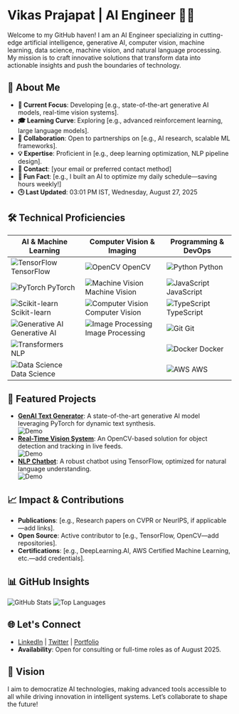# Vikas Prajapat | AI Engineer 👨‍💻

Welcome to my GitHub haven! I am an AI Engineer specializing in cutting-edge artificial intelligence, generative AI, computer vision, machine learning, data science, machine vision, and natural language processing. My mission is to craft innovative solutions that transform data into actionable insights and push the boundaries of technology.

## 🌟 About Me
- **🔬 Current Focus**: Developing [e.g., state-of-the-art generative AI models, real-time vision systems].
- **🎓 Learning Curve**: Exploring [e.g., advanced reinforcement learning, large language models].
- **🤝 Collaboration**: Open to partnerships on [e.g., AI research, scalable ML frameworks].
- **💡 Expertise**: Proficient in [e.g., deep learning optimization, NLP pipeline design].
- **📧 Contact**: [your email or preferred contact method]
- **🎉 Fun Fact**: [e.g., I built an AI to optimize my daily schedule—saving hours weekly!]
- **🕒 Last Updated**: 03:01 PM IST, Wednesday, August 27, 2025

## 🛠️ Technical Proficiencies
| **AI & Machine Learning** | **Computer Vision & Imaging** | **Programming & DevOps** |
|---------------------------|-------------------------------|--------------------------|
| ![TensorFlow](https://raw.githubusercontent.com/devicons/devicon/master/icons/tensorflow/tensorflow-original.gif) TensorFlow | ![OpenCV](https://raw.githubusercontent.com/devicons/devicon/master/icons/opencv/opencv-original.gif) OpenCV | ![Python](https://raw.githubusercontent.com/devicons/devicon/master/icons/python/python-original.gif) Python |
| ![PyTorch](https://raw.githubusercontent.com/devicons/devicon/master/icons/pytorch/pytorch-original.gif) PyTorch | ![Machine Vision](https://raw.githubusercontent.com/devicons/devicon/master/icons/opencv/opencv-original.gif) Machine Vision | ![JavaScript](https://raw.githubusercontent.com/devicons/devicon/master/icons/javascript/javascript-original.gif) JavaScript |
| ![Scikit-learn](https://raw.githubusercontent.com/devicons/devicon/master/icons/scikitlearn/scikitlearn-original.gif) Scikit-learn | ![Computer Vision](https://raw.githubusercontent.com/devicons/devicon/master/icons/opencv/opencv-original.gif) Computer Vision | ![TypeScript](https://raw.githubusercontent.com/devicons/devicon/master/icons/typescript/typescript-original.gif) TypeScript |
| ![Generative AI](https://raw.githubusercontent.com/devicons/devicon/master/icons/tensorflow/tensorflow-original.gif) Generative AI | ![Image Processing](https://raw.githubusercontent.com/devicons/devicon/master/icons/opencv/opencv-original.gif) Image Processing | ![Git](https://raw.githubusercontent.com/devicons/devicon/master/icons/git/git-original.gif) Git |
| ![Transformers](https://raw.githubusercontent.com/devicons/devicon/master/icons/nlp/nlp-original.gif) NLP | | ![Docker](https://raw.githubusercontent.com/devicons/devicon/master/icons/docker/docker-original.gif) Docker |
| ![Data Science](https://raw.githubusercontent.com/devicons/devicon/master/icons/python/python-original.gif) Data Science | | ![AWS](https://raw.githubusercontent.com/devicons/devicon/master/icons/amazonwebservices/amazonwebservices-original.gif) AWS |

## 🚀 Featured Projects
- **[GenAI Text Generator](link-to-repo)**: A state-of-the-art generative AI model leveraging PyTorch for dynamic text synthesis.  
  ![Demo](https://media.giphy.com/media/l0HlRnAWXxn0vpkxO/giphy.gif)
- **[Real-Time Vision System](link-to-repo)**: An OpenCV-based solution for object detection and tracking in live feeds.  
  ![Demo](https://media.giphy.com/media/3o7TKTDn831nK15FK0/giphy.gif)
- **[NLP Chatbot](link-to-repo)**: A robust chatbot using TensorFlow, optimized for natural language understanding.  
  ![Demo](https://media.giphy.com/media/26BRv0ZILaGqE8RLS/giphy.gif)

## 📈 Impact & Contributions
- **Publications**: [e.g., Research papers on CVPR or NeurIPS, if applicable—add links].
- **Open Source**: Active contributor to [e.g., TensorFlow, OpenCV—add repositories].
- **Certifications**: [e.g., DeepLearning.AI, AWS Certified Machine Learning, etc.—add credentials].

## 📊 GitHub Insights
![GitHub Stats](https://github-readme-stats.vercel.app/api?username=vikasprajapat&show_icons=true&theme=radical)
![Top Languages](https://github-readme-stats.vercel.app/api/top-langs/?username=vikasprajapat&layout=compact&theme=radical)

## 🌐 Let's Connect
- [LinkedIn](https://www.linkedin.com/in/your-profile) | [Twitter](https://twitter.com/your-profile) | [Portfolio](https://your-portfolio-or-blog.com)  
- **Availability**: Open for consulting or full-time roles as of August 2025.

## 🎯 Vision
I aim to democratize AI technologies, making advanced tools accessible to all while driving innovation in intelligent systems. Let’s collaborate to shape the future!

